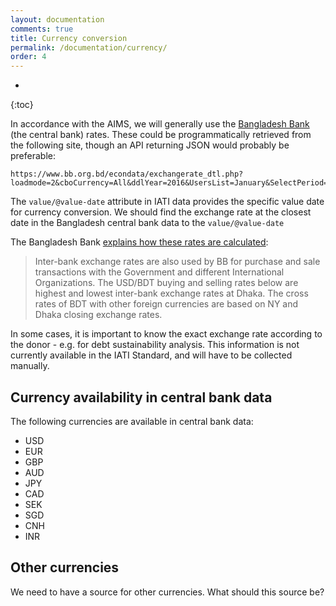```yaml
---
layout: documentation
comments: true
title: Currency conversion
permalink: /documentation/currency/
order: 4
---
```


* 
{:toc}

In accordance with the AIMS, we will generally use the [Bangladesh Bank](https://www.bb.org.bd/) (the central bank) rates. These could be programmatically retrieved from the following site, though an API returning JSON would probably be preferable:

    https://www.bb.org.bd/econdata/exchangerate_dtl.php?loadmode=2&cboCurrency=All&ddlYear=2016&UsersList=January&SelectPeriod=January,%202015    

The `value/@value-date` attribute in IATI data provides the specific value date for currency conversion. We should find the exchange rate at the closest date in the Bangladesh central bank data to the `value/@value-date`

The Bangladesh Bank [explains how these rates are calculated](https://www.bb.org.bd/econdata/exchangerate.php):

> Inter-bank exchange rates are also used by BB for purchase and sale transactions with the Government and different International Organizations. The USD/BDT buying and selling rates below are highest and lowest inter-bank exchange rates at Dhaka. The cross rates of BDT with other foreign currencies are based on NY and Dhaka closing exchange rates.

<div class="important-notice">
<i class="fa fa-exclamation-triangle"></i>
In some cases, it is important to know the exact exchange rate according to the donor - e.g. for debt sustainability analysis. This information is not currently available in the IATI Standard, and will have to be collected manually.
</div>

## Currency availability in central bank data

The following currencies are available in central bank data:

* USD
* EUR
* GBP
* AUD
* JPY
* CAD
* SEK
* SGD
* CNH
* INR

## Other currencies

<div class="important-notice">
<i class="fa fa-exclamation-triangle"></i>
We need to have a source for other currencies. What should this source be?
</div>

